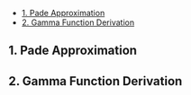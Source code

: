 - [1. Pade Approximation](#1-pade-approximation)
- [2. Gamma Function Derivation](#2-gamma-function-derivation)
## 1. Pade Approximation
## 2. Gamma Function Derivation
